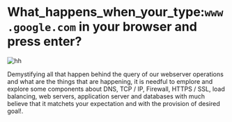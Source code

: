 # What_happens_when_your_type:`www.google.com` in your browser and press enter?

![hh](https://medium.com/@chikezievincent/google-webpage-interface-67e2210cfe9)

Demystifying all that happen behind the query of our webserver operations and what are the things that are happening, it is needful to emplore and explore some components about DNS, TCP / IP, Firewall, HTTPS / SSL, load balancing, web servers, application server and databases with much believe that it matchets your expectation and with the provision of desired goal!.
